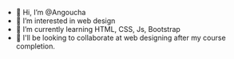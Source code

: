 - 👋 Hi, I’m @Angoucha
- 👀 I’m interested in web design
- 🌱 I’m currently learning HTML, CSS, Js, Bootstrap
- 💞️ I'll be looking to collaborate at web designing after my course completion.


<!---
Angoucha/Angoucha is a ✨ special ✨ repository because its `README.md` (this file) appears on your GitHub profile.
You can click the Preview link to take a look at your changes.
--->
